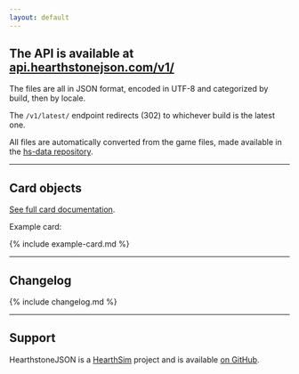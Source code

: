 ```yaml
---
layout: default
---
```


The API is available at [api.hearthstonejson.com/v1/](https://api.hearthstonejson.com/v1/)
-------

The files are all in JSON format, encoded in UTF-8 and categorized by build,
then by locale.

The `/v1/latest/` endpoint redirects (302) to whichever build is the latest one.

All files are automatically converted from the game files, made available in the
[hs-data repository](https://github.com/HearthSim/hs-data/).

----

## Card objects

[See full card documentation](docs/cards.html).

Example card:

{% include example-card.md %}

----

## Changelog

{% include changelog.md %}

----

## Support

HearthstoneJSON is a [HearthSim](https://hearthsim.info/) project and is
available [on GitHub](https://github.com/HearthSim/HearthstoneJSON/).
